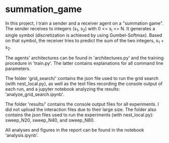# summation_game


In this project, I train a sender and a receiver agent on a "summation game". The sender receives to integers 
(s<sub>1</sub>, s<sub>2</sub>) with 0 <= s<sub>i</sub> <= N. It generates a single symbol (discretization is achieved 
by using Gumbel-Softmax). Based on that symbol, the receiver tries to predict the sum of the two integers, 
s<sub>1</sub> + s<sub>2</sub>.

The agents' architectures can be found in 'architectures.py' and the training procedure in 'train.py'. The latter 
contains explanations for all command line parameters. 

The folder 'grid_search/' contains the json file used to run the grid search (with nest_local.py), as well as the text 
files recording the console output of each run, and a jupyter notebook analyzing the results: 
'analyze_grid_search.ipynb'.

The folder 'results/' contains the console output files for all experiments. I did not upload the interaction 
files due to their large size. The folder also contains the json files used to run 
the experiments (with nest_local.py): sweep_N20, sweep_N40, and sweep_N80. 

All analyses and figures in the report can be found in the notebook 'analysis.ipynb'. 


 